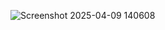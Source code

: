 ![Screenshot 2025-04-09 140608](https://github.com/user-attachments/assets/c75090e8-f575-4105-98a0-a1f48ce23cf1)
